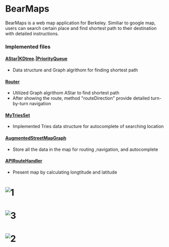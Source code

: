 # BearMaps

BearMaps is a web map application for Berkeley. Similiar to google map, users can search certain place and find shortest
path to their destination with detailed instructions.

### Implemented files

#### [AStar](bearmaps/AStar/AStarSolver.java)|[KDtree](bearmaps/KDtree_PQ/KDTree.java).|[PriorityQueue](bearmaps/KDtree_PQ/ArrayHeapMinPQ.java)
  - Data structure and Graph algrithom for finding shortest path
#### [Router](bearmaps/Map/Router.java)
  - Utilized Graph algrithom AStar to find shortest path
  - After showing the route, method "routeDirection" provide detailed turn-by-turn navigation
#### [MyTriesSet](BearMap/bearmaps/KDtree_PQ/MyTrieSet.java)
  - Implemented Tries data structure for autocomplete of searching location
#### [AugmentedStreetMapGraph](bearmaps/Map/AugmentedStreetMapGraph.java)
  - Store all the data in the map for routing ,navigation, and autocomplete 
#### [APIRouteHandler](bearmaps/Map/server/handler/impl/RasterAPIHandler.java)
- Present map by calculating longtitude and latitude
# ![1](https://raw.githubusercontent.com/yusong-yan/bearMap/master/BearMap/Screen%20Shot%202020-02-24%20at%208.43.52%20PM.png)
# ![3](https://raw.githubusercontent.com/yusong-yan/bearMap/master/BearMap/Screen%20Shot%202020-02-24%20at%208.46.52%20PM.png)
# ![2](https://raw.githubusercontent.com/yusong-yan/bearMap/master/BearMap/Screen%20Shot%202020-02-24%20at%208.47.53%20PM.png)

